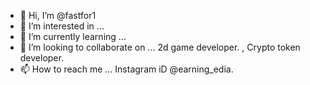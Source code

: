 - 👋 Hi, I’m @fastfor1
- 👀 I’m interested in ...
- 🌱 I’m currently learning ...
- 💞️ I’m looking to collaborate on ... 2d game developer. , Crypto token developer.
- 📫 How to reach me ... Instagram iD @earning_edia.

<!---
fastfor1/fastfor1 is a ✨ special ✨ repository because its `README.md` (this file) appears on your GitHub profile.
You can click the Preview link to take a look at your changes.
--->
